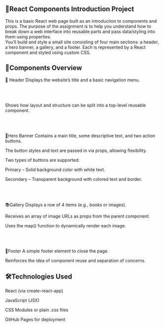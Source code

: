 ## 📘React Components Introduction Project
This is a basic React web page built as an introduction to components and props. The purpose of the assignment is to help you understand how to break down a web interface into reusable parts and pass data/styling into them using properties.
<br>
You’ll build and style a small site consisting of four main sections: a header, a hero banner, a gallery, and a footer. Each is represented by a React component and styled using custom CSS.

## 🧱Components Overview
🧭 Header
Displays the website’s title and a basic navigation menu.

<br><br><br>
Shows how layout and structure can be split into a top-level reusable component.

<br><br><br>
🎯Hero Banner
Contains a main title, some descriptive text, and two action buttons.

The button styles and text are passed in via props, allowing flexibility.

Two types of buttons are supported:

Primary – Solid background color with white text.

Secondary – Transparent background with colored text and border.

<br><br><br>
📚Gallery
Displays a row of 4 items (e.g., books or images).

Receives an array of image URLs as props from the parent component.

Uses the map() function to dynamically render each image.

<br><br><br>
🧾Footer
A simple footer element to close the page.

Reinforces the idea of component reuse and separation of concerns.

## 🛠️Technologies Used
React (via create-react-app)

JavaScript (JSX)

CSS Modules or plain .css files

GitHub Pages for deployment
